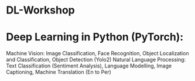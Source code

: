 # DL-Workshop







# Deep Learning in Python (PyTorch):
Machine Vision: 
Image Classification, Face Recognition, Object Localization and Classification, Object Detection (Yolo2)
Natural Language Processing: 
Text Classification (Sentiment Analysis), Language Modelling, Image Captioning, Machine Translation (En to Per)

